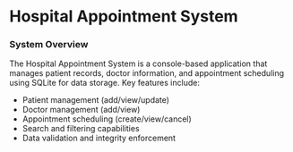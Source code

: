 # Hospital Appointment System

### System Overview
The Hospital Appointment System is a console-based application that manages patient records, doctor information, and appointment scheduling using SQLite for data storage. Key features include:

* Patient management (add/view/update)
* Doctor management (add/view)
* Appointment scheduling (create/view/cancel)
* Search and filtering capabilities
* Data validation and integrity enforcement

